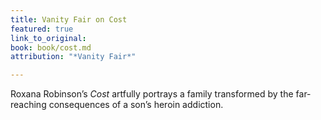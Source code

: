 ```yaml
---
title: Vanity Fair on Cost
featured: true
link_to_original: 
book: book/cost.md
attribution: "*Vanity Fair*"

---
```

Roxana Robinson’s *Cost* artfully portrays a family transformed by the far-reaching consequences of a son’s heroin addiction.